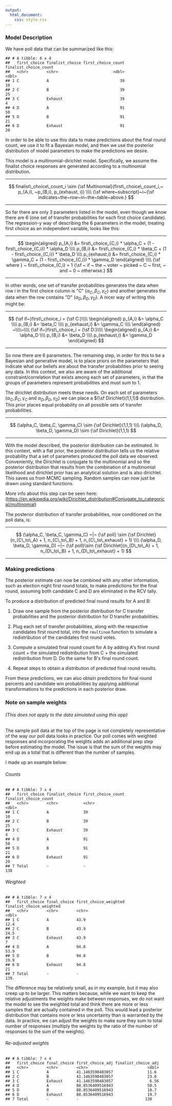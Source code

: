 ```yaml
---
output:
  html_document:
    css: style.css
---
```






### Model Description

We have poll data that can be summarized like this:


```
## # A tibble: 6 x 4
##   first_choice finalist_choice first_choice_count finalist_choice_count
##   <chr>        <chr>                        <dbl>                 <dbl>
## 1 C            A                               39                    10
## 2 C            B                               39                    25
## 3 C            Exhaust                         39                     4
## 4 D            A                               91                    50
## 5 D            B                               91                    21
## 6 D            Exhaust                         91                    20
```
In order to be able to use this data to make predictions about the final round count, we use it to fit a Bayesian model, and then we use the posterior distribution of model parameters to make the predictions we desire.

This model is a multinomial-dirichlet model. Specifically, we assume the finalist choice responses are generated according to a multinomial distribution. 

---

$$
finalist\_choice\_count_i \sim {\sf Multinomial}(first\_choice\_count_i,~ p_{A,i}, ~p_{B,i}, p_{exhaust, i})
\\\\
{\sf where~subscript}~i~{\sf indicates~the~row~in~the~table~above.}
$$

---


So far there are only 3 parameters listed in the model, even though we know there are 6 (one set of transfer probabilities for each first choice candidate). The regression-y way of describing the 6 parameters in the model, treating first choice as an independent variable, looks like this:


--- 


$$
\begin{aligned}
p_{A,i} &= first\_choice_{C,i} * \alpha_C + (1 - first\_choice_{C,i})  * \alpha_D
\\\\
p_{B,i} &= first\_choice_{C,i} * \beta_C + (1 - first\_choice_{C,i})  * \beta_D
\\\\
p_{exhaust,i} &= first\_choice_{C,i} * \gamma_C + (1 - first\_choice_{C,i})  * \gamma_D
\end{aligned}
\\\\
{\sf where } ~ first\_choice_{C,i} = 1 {\sf ~ if ~ the ~ voter ~ picked ~ C ~ first, ~ and ~ 0 ~ otherwise.}
$$


---


In other words, one set of transfer probabilities generates the data when row $i$ in the first choice column is "C" ($\alpha_C, \beta_C, \gamma_C$) and another generates the data when the row contains "D" ($\alpha_D, \beta_D, \gamma_D$). A nicer way of writing this might be:


---



$$
{\sf if~}first\_choice_i = {\sf C:}\\\\
\begin{aligned}
p_{A,i} &=  \alpha_C \\\\
p_{B,i} &=  \beta_C \\\\
p_{exhaust,i} &= \gamma_C \\\\
\end{aligned}
~\\\\~\\\\
{\sf if~}first\_choice_i = {\sf D:}\\\\
\begin{aligned}
p_{A,i} &=  \alpha_D \\\\
p_{B,i} &=  \beta_D \\\\
p_{exhaust,i} &= \gamma_D
\end{aligned}
$$

---


So now there are 6 parameters. The remaining step, in order for this to be a Bayesian and generative model, is to place priors on the parameters that indicate what our beliefs are about the transfer probabilities prior to seeing any data. In this context, we also are aware of the additional constraint/correlation that exists among each set of parameters, in that the groups of parameters represent probabilities and must sum to 1. 

The dirichlet distribution meets these needs. On each set of parameters ($\alpha_C, \beta_C, \gamma_C$ and $\alpha_D, \beta_D, \gamma_D$) we can place a ${\sf Dirichlet}(1,1,1)$ distribution. This prior places equal probability on all possible sets of transfer probabilities.


---


$$
(\alpha_C, \beta_C, \gamma_C) \sim {\sf Dirichlet}(1,1,1)
\\\\
(\alpha_D, \beta_D, \gamma_D) \sim {\sf Dirichlet}(1,1,1)
$$

---


With the model described, the posterior distribution can be estimated. In this context, with a flat prior, the posterior distribution tells us the relative probability that a set of parameters produced the poll data we observed. Conveniently, the Dirichlet is conjugate to the multinomial and so the posterior distribution that results from the combination of a multinomial likelihood and dirichlet prior has an analytical solution and is also dirichlet. This saves us from MCMC sampling. Random samples can now just be drawn using standard functions.

More info about this step can be seen here:
(https://en.wikipedia.org/wiki/Dirichlet_distribution#Conjugate_to_categorical/multinomial)

The posterior distribution of transfer probabilities, now conditioned on the poll data, is:


---


$$
(\alpha_C, \beta_C, \gamma_C) ~|~ {\sf poll} \sim {\sf Dirichlet}(n_{C\_to\_A} + 1, n_{C\_to\_B} + 1, n_{C\_to\_exhaust} + 1)
\\\\
(\alpha_D, \beta_D, \gamma_D) ~|~ {\sf poll}\sim {\sf Dirichlet}(n_{D\_to\_A} + 1, n_{D\_to\_B} + 1, n_{D\_to\_exhaust} + 1)
$$

---


### Making predictions

The posterior estimate can now be combined with any other information, such as election night first round totals, to make predictions for the final round, assuming both candidate C and D are eliminated in the RCV tally.

To produce a distribution of predicted final round results for A and B:

1. Draw one sample from the posterior distribution for C transfer probabilities and the posterior distribution for D transfer probabilities. 

2. Plug each set of transfer probabilities, along with the respective candidates first round total, into the `rmultinom` function to simulate a redistribution of the candidates first round votes.

3. Compute a simulated final round count for A by adding A's first round count + the simulated redistribution from C + the simulated redistribution from D. Do the same for B's final round count.

4. Repeat steps to obtain a distribution of predicted final round results.

From these predictions, we can also obtain predictions for final round percents and candidate win probabilities by applying additional transformations to the predictions in each posterior draw.
      

### Note on sample weights

###### (This does not apply to the data simulated using this app)

The sample poll data at the top of the page is not completely representative of the way our poll data looks in practice. Our poll comes with weighted responses and incorporating the weights adds an additional prep step before estimating the model. The issue is that the sum of the weights may end up as a total that is different than the number of samples. 

I made up an example below:

###### Counts

```
## # A tibble: 7 x 4
##   first_choice finalist_choice first_choice_count finalist_choice_count
##   <chr>        <chr>           <chr>                              <dbl>
## 1 C            A               39                                    10
## 2 C            B               39                                    25
## 3 C            Exhaust         39                                     4
## 4 D            A               91                                    50
## 5 D            B               91                                    21
## 6 D            Exhaust         91                                    20
## 7 Total        -               -                                    130
```

###### Weighted

```
## # A tibble: 7 x 4
##   first_choice final_choice first_choice_weighted finalist_choice_weighted
##   <chr>        <chr>        <chr>                                    <dbl>
## 1 C            A            43.9                                      12.4
## 2 C            B            43.9                                      24.5
## 3 C            Exhaust      43.9                                       7  
## 4 D            A            94.8                                      53.9
## 5 D            B            94.8                                      19.9
## 6 D            Exhaust      94.8                                      21  
## 7 Total        -            -                                        139.
```

The difference may be relatively small, as in my example, but it may also creep up to be larger. This matters because, while we want to keep the relative adjustments the weights make between responses, we do not want the model to see the weighted total and think there are more or less samples that are actually contained in the poll. This would lead a posterior distribution that contains more or less uncertainty than is warranted by the data. In practice, we can adjust the weights to make sure they sum to total number of responses (multiply the weights by the ratio of the number of responses to the sum of the weights). 

###### Re-adjusted weights

```
## # A tibble: 7 x 4
##   first_choice final_choice first_choice_adj finalist_choice_adj
##   <chr>        <chr>        <chr>                          <dbl>
## 1 C            A            41.1463590483057               11.6 
## 2 C            B            41.1463590483057               23.0 
## 3 C            Exhaust      41.1463590483057                6.56
## 4 D            A            88.8536409516943               50.5 
## 5 D            B            88.8536409516943               18.7 
## 6 D            Exhaust      88.8536409516943               19.7 
## 7 Total        -            -                             130
```

